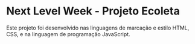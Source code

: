 # Next Level Week - Projeto Ecoleta 

Este projeto foi desenvolvido nas linguagens de marcação e estilo HTML, CSS, e na linguagem de programação JavaScript.


